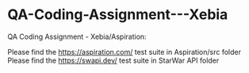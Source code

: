 # QA-Coding-Assignment---Xebia
QA Coding Assignment - Xebia/Aspiration:

Please find the https://aspiration.com/ test suite in Aspiration/src folder
Please find the https://swapi.dev/ test suite in StarWar API folder
